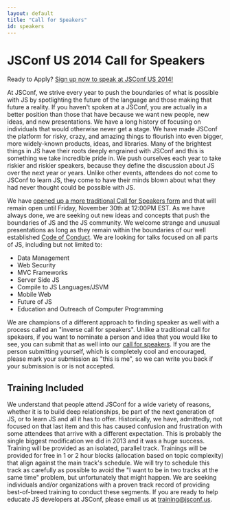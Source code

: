 ```yaml
---
layout: default
title: "Call for Speakers"
id: speakers
---
```

<div class='container'>
<h1>JSConf US 2014 Call for Speakers</h1>
<div class='well'>
Ready to Apply? <a href="">Sign up now to speak at JSConf US 2014!</a>
</div>
<p>At JSConf, we strive every year to push the boundaries of what is possible with JS by spotlighting the future of the language and those making that future a reality. If you haven't spoken at a JSConf, you are actually in a better position than those that have because we want new people, new ideas, and new presentations. We have a long history of focusing on individuals that would otherwise never get a stage. We have made JSConf the platform for risky, crazy, and amazing things to flourish into even bigger, more widely-known products, ideas, and libraries. Many of the brightest things in JS have their roots deeply engrained with JSConf and this is something we take incredible pride in. We push ourselves each year to take riskier and riskier speakers, because they define the discussion about JS over the next year or years. Unlike other events, attendees do not come to JSConf to learn JS, they come to have their minds blown about what they had never thought could be possible with JS. </p>

<p>We have <a href="">opened up a more traditional Call for Speakers form</a> and that will remain open until Friday, November 30th at 12:00PM EST. As we have always done, we are seeking out new ideas and concepts that push the boundaries of JS and the JS community. We welcome strange and unusual presentations as long as they remain within the boundaries of our well established <a href="http://jsconf.com/codeofconduct.html">Code of Conduct</a>. We are looking for talks focused on all parts of JS, including but not limited to:</p>

<ul>
<li>Data Management</li>
<li>Web Security</li>
<li>MVC Frameworks</li>
<li>Server Side JS</li>
<li>Compile to JS Languages/JSVM</li>
<li>Mobile Web</li>
<li>Future of JS</li>
<li>Education and Outreach of Computer Programming</li>
</ul>


<p>We are champions of a different approach to finding speaker as well with a process called an "inverse call for speakers". Unlike a traditional call for spekaers, if you want to nominate a person and idea that you would like to see, you can submit that as well into our <a href="">call for speakers</a>. If you are the person submitting yourself, which is completely cool and encouraged, please mark your submission as "this is me", so we can write you back if your submission is or is not accepted.</p>

<h2>Training Included</h2>

<p>We understand that people attend JSConf for a wide variety of reasons, whether it is to build deep relationships, be part of the next generation of JS, or to learn JS and all it has to offer. Historically, we have, admittedly, not focused on that last item and this has caused confusion and frustration with some attendees that arrive with a different expectation. This is probably the single biggest modification we did in 2013 and it was a huge success. Training will be provided as an isolated, parallel track. Trainings will be provided for free in 1 or 2 hour blocks (allocation based on topic complexity) that align against the main track's schedule. We will try to schedule this track as carefully as possible to avoid the "I want to be in two tracks at the same time" problem, but unfortunately that might happen. We are seeking individuals and/or organizations with a proven track record of providing best-of-breed training to conduct these segments. If you are ready to help educate JS developers at JSConf, please email us at <a href="training@jsconf.us">training@jsconf.us</a>.</p>
</div>